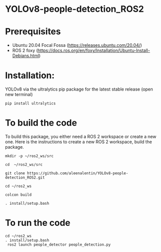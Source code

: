 # YOLOv8-people-detection_ROS2

# Prerequisites
 * Ubuntu 20.04 Focal Fossa (https://releases.ubuntu.com/20.04/)
 * ROS 2 foxy (https://docs.ros.org/en/foxy/Installation/Ubuntu-Install-Debians.html)
 # Installation:
 YOLOv8 via the ultralytics pip package for the latest stable release 
 (open new terminal)
 ```
 pip install ultralytics
   ```
# To build the code
 To build this package, you either need a ROS 2 workspace or create a new one. Here is the instructions to create a new ROS 2 workspace, build the package.
 ```
mkdir -p ~/ros2_ws/src

cd  ~/ros2_ws/src

git clone https://github.com/aleenalentin/YOLOv8-people-detection_ROS2.git

cd ~/ros2_ws

colcon build 

 . install/setup.bash
```


# To run the code
   ```
   cd ~/ros2_ws
   . install/setup.bash
    ros2 launch people_detector people_detection.py
   ```



